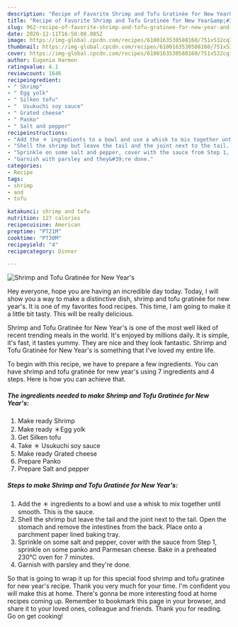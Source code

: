 ```yaml
---
description: "Recipe of Favorite Shrimp and Tofu Gratinée for New Year&amp;#39;s"
title: "Recipe of Favorite Shrimp and Tofu Gratinée for New Year&amp;#39;s"
slug: 962-recipe-of-favorite-shrimp-and-tofu-gratinee-for-new-year-and-39-s
date: 2020-12-11T16:58:08.085Z
image: https://img-global.cpcdn.com/recipes/6100163530588160/751x532cq70/shrimp-and-tofu-gratinee-for-new-years-recipe-main-photo.jpg
thumbnail: https://img-global.cpcdn.com/recipes/6100163530588160/751x532cq70/shrimp-and-tofu-gratinee-for-new-years-recipe-main-photo.jpg
cover: https://img-global.cpcdn.com/recipes/6100163530588160/751x532cq70/shrimp-and-tofu-gratinee-for-new-years-recipe-main-photo.jpg
author: Eugenia Harmon
ratingvalue: 4.1
reviewcount: 1646
recipeingredient:
- " Shrimp"
- " Egg yolk"
- " Silken tofu"
- "  Usukuchi soy sauce"
- " Grated cheese"
- " Panko"
- " Salt and pepper"
recipeinstructions:
- "Add the ＊ ingredients to a bowl and use a whisk to mix together until smooth. This is the sauce."
- "Shell the shrimp but leave the tail and the joint next to the tail. Open the stomach and remove the intestines from the back. Place onto a parchment paper lined baking tray."
- "Sprinkle on some salt and pepper, cover with the sauce from Step 1, sprinkle on some panko and Parmesan cheese. Bake in a preheated 230℃ oven for 7 minutes."
- "Garnish with parsley and they&#39;re done."
categories:
- Recipe
tags:
- shrimp
- and
- tofu

katakunci: shrimp and tofu 
nutrition: 127 calories
recipecuisine: American
preptime: "PT21M"
cooktime: "PT30M"
recipeyield: "4"
recipecategory: Dinner

---
```



![Shrimp and Tofu Gratinée for New Year&#39;s](https://img-global.cpcdn.com/recipes/6100163530588160/751x532cq70/shrimp-and-tofu-gratinee-for-new-years-recipe-main-photo.jpg)

Hey everyone, hope you are having an incredible day today. Today, I will show you a way to make a distinctive dish, shrimp and tofu gratinée for new year&#39;s. It is one of my favorites food recipes. This time, I am going to make it a little bit tasty. This will be really delicious.



Shrimp and Tofu Gratinée for New Year&#39;s is one of the most well liked of recent trending meals in the world. It's enjoyed by millions daily. It is simple, it's fast, it tastes yummy. They are nice and they look fantastic. Shrimp and Tofu Gratinée for New Year&#39;s is something that I've loved my entire life.


To begin with this recipe, we have to prepare a few ingredients. You can have shrimp and tofu gratinée for new year&#39;s using 7 ingredients and 4 steps. Here is how you can achieve that.

<!--inarticleads1-->

##### The ingredients needed to make Shrimp and Tofu Gratinée for New Year&#39;s:

1. Make ready  Shrimp
1. Make ready  ＊Egg yolk
1. Get  Silken tofu
1. Take  ＊ Usukuchi soy sauce
1. Make ready  Grated cheese
1. Prepare  Panko
1. Prepare  Salt and pepper




<!--inarticleads2-->

##### Steps to make Shrimp and Tofu Gratinée for New Year&#39;s:

1. Add the ＊ ingredients to a bowl and use a whisk to mix together until smooth. This is the sauce.
1. Shell the shrimp but leave the tail and the joint next to the tail. Open the stomach and remove the intestines from the back. Place onto a parchment paper lined baking tray.
1. Sprinkle on some salt and pepper, cover with the sauce from Step 1, sprinkle on some panko and Parmesan cheese. Bake in a preheated 230℃ oven for 7 minutes.
1. Garnish with parsley and they&#39;re done.




So that is going to wrap it up for this special food shrimp and tofu gratinée for new year&#39;s recipe. Thank you very much for your time. I'm confident you will make this at home. There's gonna be more interesting food at home recipes coming up. Remember to bookmark this page in your browser, and share it to your loved ones, colleague and friends. Thank you for reading. Go on get cooking!
